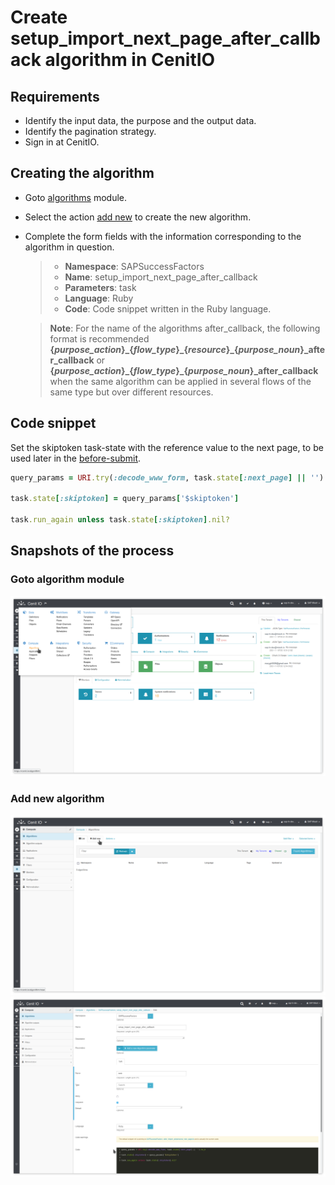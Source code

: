 # Create setup_import_next_page_after_callback algorithm in CenitIO

## Requirements

* Identify the input data, the purpose and the output data.[<i class="fa fa-external-link" aria-hidden="true"></i>](https://cenit-io.github.io/docs/#/algorithms?id=algorithm39s-attributes)
* Identify the pagination strategy.[<i class="fa fa-external-link" aria-hidden="true"></i>](https://help.sap.com/viewer/d599f15995d348a1b45ba5603e2aba9b/2111/en-US/5c8bca0af1654b05a83193b2922dcee2.html)
* Sign in at CenitIO.[<i class="fa fa-external-link" aria-hidden="true"></i>](https://cenit.io/users/sign_in)

## Creating the algorithm

* Goto [algorithms](https://cenit.io/algorithm) module.
* Select the action [add new](https://cenit.io/algorithm/new) to create the new algorithm.
* Complete the form fields with the information corresponding to the algorithm in question.

    >- **Namespace**: SAPSuccessFactors
    >- **Name**: setup_import_next_page_after_callback
    >- **Parameters**: task
    >- **Language**: Ruby
    >- **Code**: Code snippet written in the Ruby language.

    > **Note**: For the name of the algorithms after_callback, the following format is recommended **{*purpose_action*}\_{*flow_type*}\_{*resource*}_{*purpose_noun*}_after_callback** or **{*purpose_action*}\_{*flow_type*}_{*purpose_noun*}_after_callback** when the same algorithm can be applied in several flows of the same type but over different resources.

## Code snippet

Set the skiptoken task-state with the reference value to the next page, to be used later in the [before-submit](algorithms/sapsf-setup_import_before_submit.md).

```Ruby
query_params = URI.try(:decode_www_form, task.state[:next_page] || '').to_h

task.state[:skiptoken] = query_params['$skiptoken']

task.run_again unless task.state[:skiptoken].nil?
```

## Snapshots of the process

### Goto algorithm module

   ![](../assets/snapshots/common-algs/snapshots-001.png)
    
### Add new algorithm

   ![](../assets/snapshots/common-algs/snapshots-002.png)
   ![](../assets/snapshots/sap-sf-setups-algs/snapshots-004.png)
